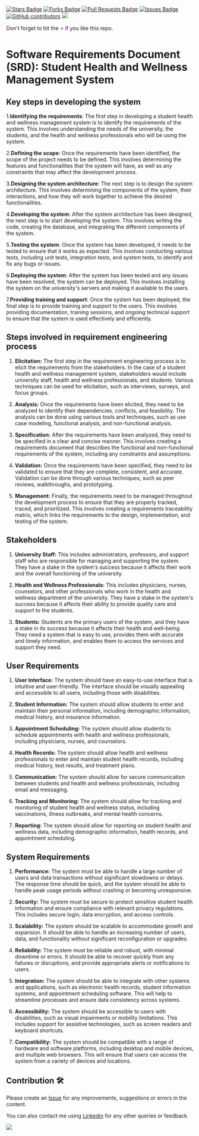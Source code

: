 <a href="https://github.com/drshahizan/software-engineering/stargazers"><img src="https://img.shields.io/github/stars/drshahizan/software-engineering" alt="Stars Badge"/></a>
<a href="https://github.com/drshahizan/software-engineering/network/members"><img src="https://img.shields.io/github/forks/drshahizan/software-engineering" alt="Forks Badge"/></a>
<a href="https://github.com/drshahizan/software-engineering/pulls"><img src="https://img.shields.io/github/issues-pr/drshahizan/software-engineering" alt="Pull Requests Badge"/></a>
<a href="https://github.com/drshahizan/software-engineering"><img src="https://img.shields.io/github/issues/drshahizan/software-engineering" alt="Issues Badge"/></a>
<a href="https://github.com/drshahizan/software-engineering/graphs/contributors"><img alt="GitHub contributors" src="https://img.shields.io/github/contributors/drshahizan/software-engineering?color=2b9348"></a>
![](https://visitor-badge.glitch.me/badge?page_id=drshahizan/software-engineering)

Don't forget to hit the :star: if you like this repo.

# Software Requirements Document (SRD): Student Health and Wellness Management System
## Key steps in developing the system

1.<b>Identifying the requirements</b>: The first step in developing a student health and wellness management system is to identify the requirements of the system. This involves understanding the needs of the university, the students, and the health and wellness professionals who will be using the system.

2.<b>Defining the scope</b>: Once the requirements have been identified, the scope of the project needs to be defined. This involves determining the features and functionalities that the system will have, as well as any constraints that may affect the development process.

3.<b>Designing the system architecture</b>: The next step is to design the system architecture. This involves determining the components of the system, their interactions, and how they will work together to achieve the desired functionalities.

4.<b>Developing the system</b>: After the system architecture has been designed, the next step is to start developing the system. This involves writing the code, creating the database, and integrating the different components of the system.

5.<b>Testing the system</b>: Once the system has been developed, it needs to be tested to ensure that it works as expected. This involves conducting various tests, including unit tests, integration tests, and system tests, to identify and fix any bugs or issues.

6.<b>Deploying the system</b>: After the system has been tested and any issues have been resolved, the system can be deployed. This involves installing the system on the university's servers and making it available to the users.

7.<b>Providing training and support</b>: Once the system has been deployed, the final step is to provide training and support to the users. This involves providing documentation, training sessions, and ongoing technical support to ensure that the system is used effectively and efficiently.

## Steps involved in requirement engineering process

1. **Elicitation:** The first step in the requirement engineering process is to elicit the requirements from the stakeholders. In the case of a student health and wellness management system, stakeholders would include university staff, health and wellness professionals, and students. Various techniques can be used for elicitation, such as interviews, surveys, and focus groups.

3. **Analysis:** Once the requirements have been elicited, they need to be analyzed to identify their dependencies, conflicts, and feasibility. The analysis can be done using various tools and techniques, such as use case modeling, functional analysis, and non-functional analysis.

5. **Specification:** After the requirements have been analyzed, they need to be specified in a clear and concise manner. This involves creating a requirements document that describes the functional and non-functional requirements of the system, including any constraints and assumptions.

7. **Validation:** Once the requirements have been specified, they need to be validated to ensure that they are complete, consistent, and accurate. Validation can be done through various techniques, such as peer reviews, walkthroughs, and prototyping.

9. **Management:** Finally, the requirements need to be managed throughout the development process to ensure that they are properly tracked, traced, and prioritized. This involves creating a requirements traceability matrix, which links the requirements to the design, implementation, and testing of the system.

## Stakeholders

1. **University Staff:** This includes administrators, professors, and support staff who are responsible for managing and supporting the system. They have a stake in the system's success because it affects their work and the overall functioning of the university.

2. **Health and Wellness Professionals:** This includes physicians, nurses, counselors, and other professionals who work in the health and wellness department of the university. They have a stake in the system's success because it affects their ability to provide quality care and support to the students.

3. **Students:** Students are the primary users of the system, and they have a stake in its success because it affects their health and well-being. They need a system that is easy to use, provides them with accurate and timely information, and enables them to access the services and support they need.

## User Requirements
1. **User Interface:** The system should have an easy-to-use interface that is intuitive and user-friendly. The interface should be visually appealing and accessible to all users, including those with disabilities.

3. **Student Information:** The system should allow students to enter and maintain their personal information, including demographic information, medical history, and insurance information.

5. **Appointment Scheduling:** The system should allow students to schedule appointments with health and wellness professionals, including physicians, nurses, and counselors.

7. **Health Records:** The system should allow health and wellness professionals to enter and maintain student health records, including medical history, test results, and treatment plans.

9. **Communication:** The system should allow for secure communication between students and health and wellness professionals, including email and messaging.

11. **Tracking and Monitoring:** The system should allow for tracking and monitoring of student health and wellness status, including vaccinations, illness outbreaks, and mental health concerns.

12. **Reporting:** The system should allow for reporting on student health and wellness data, including demographic information, health records, and appointment scheduling.

## System Requirements
1. **Performance:** The system must be able to handle a large number of users and data transactions without significant slowdowns or delays. The response time should be quick, and the system should be able to handle peak usage periods without crashing or becoming unresponsive.

3. **Security:** The system must be secure to protect sensitive student health information and ensure compliance with relevant privacy regulations. This includes secure login, data encryption, and access controls.

5. **Scalability:** The system should be scalable to accommodate growth and expansion. It should be able to handle an increasing number of users, data, and functionality without significant reconfiguration or upgrades.

7. **Reliability:** The system must be reliable and robust, with minimal downtime or errors. It should be able to recover quickly from any failures or disruptions, and provide appropriate alerts or notifications to users.

9. **Integration:** The system should be able to integrate with other systems and applications, such as electronic health records, student information systems, and appointment scheduling software. This will help to streamline processes and ensure data consistency across systems.

11. **Accessibility:** The system should be accessible to users with disabilities, such as visual impairments or mobility limitations. This includes support for assistive technologies, such as screen readers and keyboard shortcuts.

13. **Compatibility:** The system should be compatible with a range of hardware and software platforms, including desktop and mobile devices, and multiple web browsers. This will ensure that users can access the system from a variety of devices and locations.

## Contribution 🛠️
Please create an [Issue](https://github.com/drshahizan/software-engineering/issues) for any improvements, suggestions or errors in the content.

You can also contact me using [Linkedin](https://www.linkedin.com/in/drshahizan/) for any other queries or feedback.

![](https://visitor-badge.glitch.me/badge?page_id=drshahizan)



